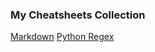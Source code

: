 ### My Cheatsheets Collection

[Markdown](./cheatsheets/Markdown_Cheat_Sheet_v1-1.pdf)
[Python Regex](./cheatsheets/python-regular-expressions-cheat-sheet.pdf)